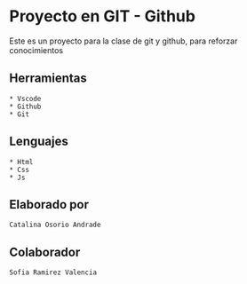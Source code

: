 # Proyecto en GIT - Github
Este es un proyecto para la clase de git y github, 
para reforzar conocimientos 

## Herramientas
    * Vscode
    * Github
    * Git

## Lenguajes
    * Html
    * Css
    * Js
## Elaborado por
    Catalina Osorio Andrade
## Colaborador 
    Sofia Ramirez Valencia
    